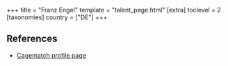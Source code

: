 +++
title = "Franz Engel"
template = "talent_page.html"
[extra]
toclevel = 2
[taxonomies]
country = ["DE"]
+++

## References

* [Cagematch profile page](https://www.cagematch.net/?id=2&nr=13770)
